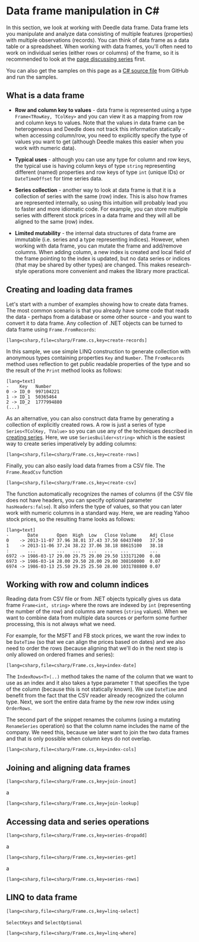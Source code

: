 Data frame manipulation in C#
=============================

In this section, we look at working with Deedle data frame. Data frame lets you manipulate and
analyze data consisting of multiple features (properties) with multiple observations (records).
You can think of data frame as a data table or a spreadsheet. When working with data frames, you'll
often need to work on individual series (either rows or columns) of the frame, so it is recommended
to look at the [page discussing series](csharpseries.html) first.

You can also get the samples on this page as a [C# source file](https://github.com/BlueMountainCapital/Deedle/blob/master/docs/content/csharp/Frame.cs)
from GitHub and run the samples.

<a name="understanding"></a>

What is a data frame
--------------------

 * **Row and column key to values** - data frame is represented using a type `Frame<TRowKey, TColKey>` and
   you can view it as a mapping from row and column keys to values. Note that the values in data frame can
   be heterogeneous and Deedle does not track this information statically - when accessing column/row, you 
   need to explicitly specify the type of values you want to get (although Deedle makes this easier when
   you work with numeric data).

 * **Typical uses** - although you can use any type for column and row keys, the typical use is having column 
   keys of type `string` representing different (named) properties and row keys of type `int` (unique IDs)
   or `DateTimeOffset` for time series data.

 * **Series collection** - another way to look at data frame is that it is a collection of series with 
   the same (row) index. This is also how frames are represented internally, so using this intuition will 
   probably lead you to faster and more idiomatic code. For example, you can store multiple series with 
   different stock prices in a data frame and they will all be aligned to the same (row) index.

 * **Limited mutability** - the internal data structures of data frame are immutable (i.e. series and a type
   representing indices). However, when working with data frame, you can mutate the frame and add/remove 
   columns. When adding column, a new index is created and local field of the frame pointing to the index is
   updated, but no data series or indices (that may be shared by other types) are changed.
   This makes research-style operations more convenient and makes the library more practical.

<a name="creating"></a>

Creating and loading data frames
--------------------------------

Let's start with a number of examples showing how to create data frames. The most common scenario is that you
already have some code that reads the data - perhaps from a database or some other source - and you want 
to convert it to data frame. Any collection of .NET objects can be turned to data frame using `Frame.FromRecords`:

    [lang=csharp,file=csharp/Frame.cs,key=create-records]
    
In this sample, we use simple LINQ construction to generate collection with anonymous types containing properties
`Key` and `Number`. The `FromRecords` method uses reflection to get public readable properties of the type and
so the result of the `Print` method looks as follows:

    [lang=text]
    -    Key   Number
    0 -> ID_0  997104221
    1 -> ID_1  50365464
    2 -> ID_2  1777994880
    (...)

As an alternative, you can also construct data frame by generating a collection of explicitly created rows. 
A row is just a series of type `Series<TColKey, TValue>` so you can use any of the techniques described in 
[creating series](csharpseries.html#creating). Here, we use `SeriesBuilder<string>` which is the easiest way
to create series imperatively by adding columns:

    [lang=csharp,file=csharp/Frame.cs,key=create-rows]

Finally, you can also easily load data frames from a CSV file. The `Frame.ReadCsv` function

    [lang=csharp,file=csharp/Frame.cs,key=create-csv]

The function automatically recognizes the names of columns (if the CSV file does not have headers, you can
specify optional parameter `hasHeaders:false`). It also infers the type of values, so that you can later work
with numeric columns in a standard way. Here, we are reading Yahoo stock prices, so the resulting frame looks
as follows:

    [lang=text]
    -       Date       Open  High  Low   Close Volume     Adj Close
    0    -> 2013-11-07 37.96 38.01 37.43 37.50 60437400   37.50
    1    -> 2013-11-06 37.24 38.22 37.06 38.18 88615100   38.18
    :       ...        ...   ...   ...   ...   ...        ...
    6972 -> 1986-03-17 29.00 29.75 29.00 29.50 133171200  0.08
    6973 -> 1986-03-14 28.00 29.50 28.00 29.00 308160000  0.07
    6974 -> 1986-03-13 25.50 29.25 25.50 28.00 1031788800 0.07

<a name="indices"></a>

Working with row and column indices
-----------------------------------

Reading data from CSV file or from .NET objects typically gives us data frame `Frame<int, string>` where the
rows are indexed by `int` (representing the number of the row) and columns are names (`string` values). 
When we want to combine data from multiple data sources or perform some further processing, this is not 
always what we need.

For example, for the MSFT and FB stock prices, we want the row index to be `DateTime` (so that we can 
align the prices based on dates) and we also need to order the rows (because aligning that we'll do in
the next step is only allowed on ordered frames and series):

    [lang=csharp,file=csharp/Frame.cs,key=index-date]

The `IndexRows<T>(..)` method takes the name of the column that we want to use as an index and it also takes
a type parameter `T` that specifies the type of the column (because this is not statically known). We use
`DateTime` and benefit from the fact that the CSV reader already recognized the column type. Next, we sort
the entire data frame by the new row index using `OrderRows`.

The second part of the snippet renames the columns (using a mutating `RenameSeries` operation) so that the
column name includes the name of the company. We need this, because we later want to join the two data frames
and that is only possible when column keys do not overlap.



    [lang=csharp,file=csharp/Frame.cs,key=index-cols]


<a name="joining"></a>

Joining and aligning data frames
--------------------------------

    [lang=csharp,file=csharp/Frame.cs,key=join-inout]

a

    [lang=csharp,file=csharp/Frame.cs,key=join-lookup]


<a name="data"></a>

Accessing data and series operations
------------------------------------

    [lang=csharp,file=csharp/Frame.cs,key=series-dropadd]

a

    [lang=csharp,file=csharp/Frame.cs,key=series-get]

a

    [lang=csharp,file=csharp/Frame.cs,key=series-rows]

<a name="linq"></a>

LINQ to data frame
------------------

    [lang=csharp,file=csharp/Frame.cs,key=linq-select]

`SelectKeys`
and `SelectOptional`

    [lang=csharp,file=csharp/Frame.cs,key=linq-where]